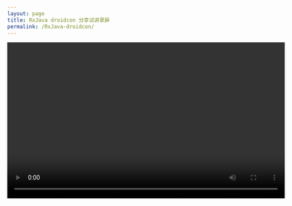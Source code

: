 ```yaml
---
layout: page
title: RxJava droidcon 分享试讲录屏
permalink: /RxJava-droidcon/
---
```


<video style="width: 640px; height: 360px; left: 0px; top: 0px; transform: none;" controls="controls">
    <source src="https://media.githubusercontent.com/media/Piasy/talks/gh-pages/RxJava-DroidCon-Beijing-Piasy/RxJava-DroidCon-Beijing-Piasy.m4v" type="video/mp4" />
</video>
